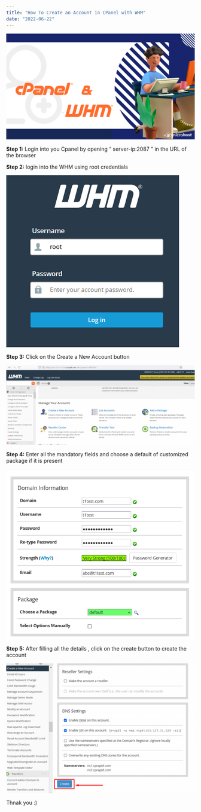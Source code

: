 ```yaml
---
title: "How To Create an Account in CPanel with WHM"
date: "2022-06-22"
---
```


![](images/How-To-Create-an-Account-in-CPanel-with-WHM-1024x576.png)

**Step 1:** Login into you Cpanel by opening “ server-ip:2087 ” in the URL of the browser

**Step 2:** login into the WHM using root credentials

![](images/pasted-image-0-5-3.png)

**Step 3:** Click on the Create a New Account button

![](images/pasted-image-0-21-1024x432.png)

**Step 4:** Enter all the mandatory fields and choose a default of customized package if it is present

![](images/pasted-image-0-1-2.png)

**Step 5:** After filling all the details , click on the create button to create the account

![](images/pasted-image-0-2-2-1024x704.png)

Thnak you :)
